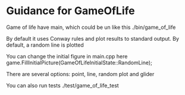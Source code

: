 # Guidance for GameOfLife

Game of life have main, which could be un like this
./bin/game_of_life

By default it uses Conway rules and plot results to standard output.
By default, a random line is plotted

You can change the initial figure in main.cpp here
game.FillInitialPicture(GameOfLifeInitialState::RandomLine);

There are several options: point, line, random plot and glider

You can also run tests
./test/game_of_life_test


